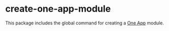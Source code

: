 # create-one-app-module

This package includes the global command for creating a [One App](https://one-amex-docs.americanexpress.com/) module.
